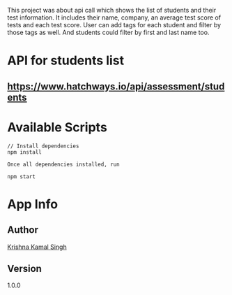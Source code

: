 This project was about api call which shows the list of students and their test information. It includes their name,  company, an average test score of tests and each test score. User can add tags for each student and filter by those tags as well. And students could filter by first and last name too.

# API for students list

## https://www.hatchways.io/api/assessment/students

# Available Scripts
```
// Install dependencies
npm install

Once all dependencies installed, run

npm start
```

# App Info

## Author
  [Krishna Kamal Singh](https://github.com/imkrish7)

## Version
1.0.0
